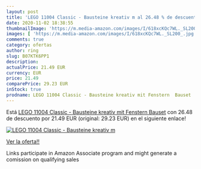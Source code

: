 ```yaml
---
layout: post
title: 'LEGO 11004 Classic - Bausteine kreativ m al 26.48 % de descuento'
date: 2020-11-02 18:38:55
thumbnailImage: 'https://m.media-amazon.com/images/I/618xcKQc7WL._SL200_.jpg'
images: [ 'https://m.media-amazon.com/images/I/618xcKQc7WL._SL200_.jpg' ]
comments: true
category: ofertas
author: ring
slug: B07KTK6PP1
description:
actualPrice: 21.49 EUR
currency: EUR
price: 21.49
comparePrice: 29.23 EUR
inStock: true
prodname: LEGO 11004 Classic - Bausteine kreativ mit Fenstern  Bauset
---
```


Está [LEGO 11004 Classic - Bausteine kreativ mit Fenstern  Bauset](https://www.amazon.de/dp/B07KTK6PP1/?tag=tolees0ca-21) con 26.48 de descuento por 21.49 EUR (original: 29.23 EUR) en el siguiente enlace!

[![LEGO 11004 Classic - Bausteine kreativ m](https://m.media-amazon.com/images/I/618xcKQc7WL._SL200_.jpg)](https://www.amazon.de/dp/B07KTK6PP1/?tag=tolees0ca-21)

[Ver la oferta!!](https://www.amazon.de/dp/B07KTK6PP1/?tag=tolees0ca-21)

Links participate in Amazon Associate program and might generate a comission on qualifying sales


